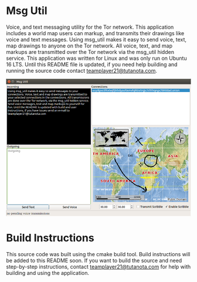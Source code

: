 # Msg Util
Voice, and text messaging utility for the Tor network. This application includes a world map users can markup, and transmits their drawings like voice and text messages. Using msg_util makes it easy to send voice, text, map drawings to anyone on the Tor network. All voice, text, and map markups are transmitted over the Tor network via the msg_util hidden service. This application was written for Linux and was only run on Ubuntu 16 LTS. Until this README file is updated, if you need help building and running the source code contact teamplayer21@tutanota.com.  


![Alt text](./resources/msg_util_gui.png?raw=true "Torrc Utility")



# Build Instructions
This source code was built using the cmake build tool. Build instructions will be added to this README soon. If you want to build the source and need step-by-step instructions, contact teamplayer21@tutanota.com for help with building and using the application.



